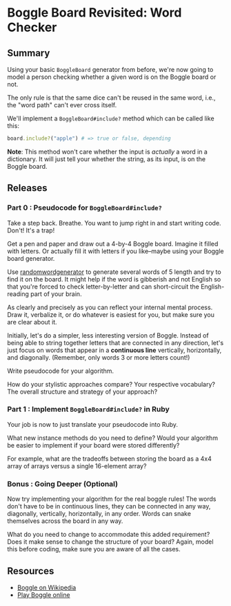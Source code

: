 # Boggle Board Revisited: Word Checker

## Summary

Using your basic `BoggleBoard` generator from before, we're now going to model a person checking whether a given word is on the Boggle board or not.

The only rule is that the same dice can't be reused in the same word, i.e., the "word path" can't ever cross itself.

We'll implement a `BoggleBoard#include?` method which can be called like this:

```ruby
board.include?("apple") # => true or false, depending
```

**Note**: This method won't care whether the input is *actually* a word in a dictionary. It will just tell your whether the string, as its input, is on the Boggle board.

## Releases

### Part 0 : Pseudocode for `BoggleBoard#include?`

Take a step back. Breathe. You want to jump right in and start writing code. Don't! It's a trap!

Get a pen and paper and draw out a 4-by-4 Boggle board. Imagine it filled with letters. Or actually fill it with letters if you like–maybe using your Boggle board generator.

Use [randomwordgenerator](https://randomwordgenerator.com/) to generate several words of 5 length and try to find it on the board. It might help if the word is gibberish and not English so that you're forced to check letter-by-letter and can short-circuit the English-reading part of your brain.

As clearly and precisely as you can reflect your internal mental process. Draw it, verbalize it, or do whatever is easiest for you, but make sure you are clear about it.

Initially, let's do a simpler, less interesting version of Boggle. Instead of being able to string together letters that are connected in any direction, let's just focus on words that appear in a **continuous line** vertically, horizontally, and diagonally. (Remember, only words 3 or more letters count!)

Write pseudocode for your algorithm.

How do your stylistic approaches compare? Your respective vocabulary? The overall structure and strategy of your approach?

### Part 1 : Implement `BoggleBoard#include?` in Ruby

Your job is now to just translate your pseudocode into Ruby.

What new instance methods do you need to define? Would your algorithm be easier to implement if your board were stored differently?

For example, what are the tradeoffs between storing the board as a 4x4 array of arrays versus a single 16-element array?

### Bonus : Going Deeper (Optional)

Now try implementing your algorithm for the real boggle rules! The words don't have to be in continuous lines, they can be connected in any way, diagonally, vertically, horizontally, in any order. Words can snake themselves across the board in any way.

What do you need to change to accommodate this added requirement? Does it make sense to change the structure of your board? Again, model this before coding, make sure you are aware of all the cases.

## Resources

* [Boggle on Wikipedia](http://en.wikipedia.org/wiki/Boggle)
* [Play Boggle online](http://www.wordplays.com/boggle)

